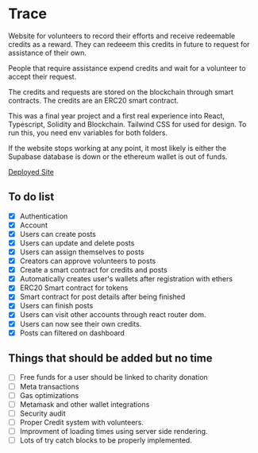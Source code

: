 # Trace
Website for volunteers to record their efforts and receive redeemable credits as a reward. They can redeeem this credits in future to request for assistance of their own. 

People that require assistance expend credits and wait for a volunteer to accept their request.

The credits and requests are stored on the blockchain through smart contracts. The credits are an ERC20 smart contract.

This was a final year project and a first real experience into React, Typescript, Solidity and Blockchain. Tailwind CSS for used for design. To run this, you need env variables for both folders.

If the website stops working at any point, it most likely is either the Supabase database is down or the ethereum wallet is out of funds.

[Deployed Site](https://trace-sand.vercel.app/)

## To do list
- [x] Authentication
- [x] Account
- [x] Users can create posts
- [x] Users can update and delete posts
- [x] Users can assign themselves to posts
- [x] Creators can approve volunteers to posts
- [x] Create a smart contract for credits and posts
- [x] Automatically creates user's wallets after registration with ethers
- [x] ERC20 Smart contract for tokens
- [x] Smart contract for post details after being finished
- [x] Users can finish posts
- [x] Users can visit other accounts through react router dom.
- [x] Users can now see their own credits.
- [x] Posts can filtered on dashboard

## Things that should be added but no time
- [ ] Free funds for a user should be linked to charity donation
- [ ] Meta transactions
- [ ] Gas optimizations
- [ ] Metamask and other wallet integrations
- [ ] Security audit
- [ ] Proper Credit system with volunteers.
- [ ] Improvment of loading times using server side rendering.
- [ ] Lots of try catch blocks to be properly implemented.

